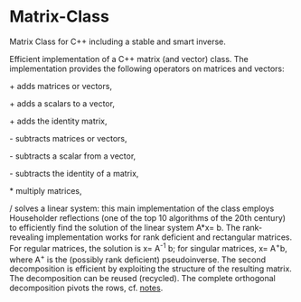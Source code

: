 # Matrix-Class
Matrix Class for C++ including a stable and smart inverse.

Efficient implementation of a C++ matrix (and vector) class. 
The implementation provides the following operators on matrices and vectors:

\+ adds matrices or vectors,

\+ adds a scalars to a vector,

\+ adds the identity matrix,

\- subtracts matrices or vectors,

\- subtracts a scalar from a vector,

\- subtracts the identity of a matrix,

\* multiply matrices,

\/ solves a linear system: this main implementation of the class employs Householder reflections (one of the top 10 algorithms of the 20th century) to efficiently find the solution of the linear system A\*x= b.
The rank-revealing implementation works for rank deficient and rectangular matrices.
For regular matrices, the solution is x= A<sup>-1</sup> b; for singular matrices, x= A<sup>\+</sup>b, where A<sup>\+</sup> is the (possibly rank deficient) pseudoinverse. The second decomposition is efficient by exploiting the structure of the resulting matrix. The decomposition can be reused (recycled).
The complete orthogonal decomposition pivots the rows, cf. [notes](https://www.tu-chemnitz.de/mathematik/fima/public/mathematischeStatistik.pdf#page=113).
